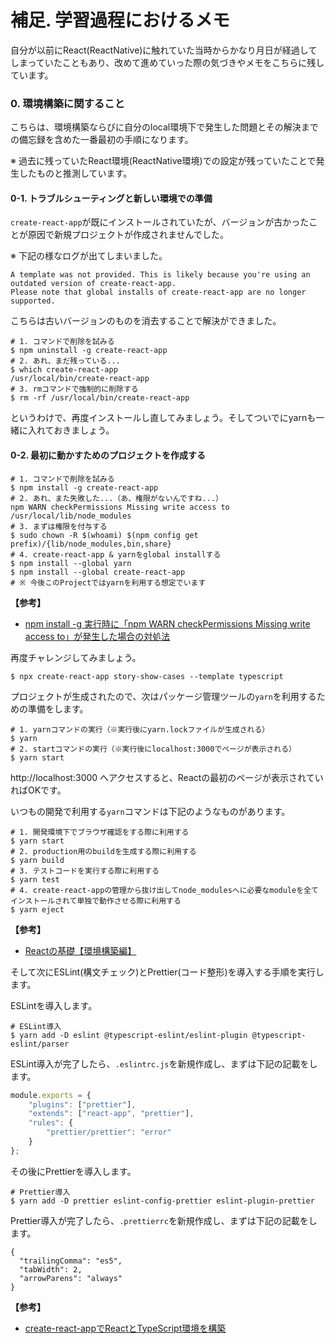 # 補足. 学習過程におけるメモ

自分が以前にReact(ReactNative)に触れていた当時からかなり月日が経過してしまっていたこともあり、改めて進めていった際の気づきやメモをこちらに残しています。

### 0. 環境構築に関すること

こちらは、環境構築ならびに自分のlocal環境下で発生した問題とその解決までの備忘録を含めた一番最初の手順になります。

※ 過去に残っていたReact環境(ReactNative環境)での設定が残っていたことで発生したものと推測しています。

#### 0-1. トラブルシューティングと新しい環境での準備

`create-react-app`が既にインストールされていたが、バージョンが古かったことが原因で新規プロジェクトが作成されませんでした。

※ 下記の様なログが出てしまいました。

```
A template was not provided. This is likely because you're using an outdated version of create-react-app.
Please note that global installs of create-react-app are no longer supported.
```

こちらは古いバージョンのものを消去することで解決ができました。

```shell
# 1. コマンドで削除を試みる
$ npm uninstall -g create-react-app
# 2. あれ、まだ残っている...
$ which create-react-app
/usr/local/bin/create-react-app
# 3. rmコマンドで強制的に削除する
$ rm -rf /usr/local/bin/create-react-app
```

というわけで、再度インストールし直してみましょう。そしてついでにyarnも一緒に入れておきましょう。

#### 0-2. 最初に動かすためのプロジェクトを作成する

```shell
# 1. コマンドで削除を試みる
$ npm install -g create-react-app
# 2. あれ、また失敗した...（あ、権限がないんですね...）
npm WARN checkPermissions Missing write access to /usr/local/lib/node_modules
# 3. まずは権限を付与する
$ sudo chown -R $(whoami) $(npm config get prefix)/{lib/node_modules,bin,share}
# 4. create-react-app & yarnをglobal installする
$ npm install --global yarn
$ npm install --global create-react-app
# ※ 今後このProjectではyarnを利用する想定でいます
```

__【参考】__

+ [npm install -g 実行時に「npm WARN checkPermissions Missing write access to」が発生した場合の対処法](https://mebee.info/2020/03/17/post-5134/)

再度チャレンジしてみましょう。

```shell
$ npx create-react-app story-show-cases --template typescript
```

プロジェクトが生成されたので、次はパッケージ管理ツールの`yarn`を利用するための準備をします。

```shell
# 1. yarnコマンドの実行（※実行後にyarn.lockファイルが生成される）
$ yarn
# 2. startコマンドの実行（※実行後にlocalhost:3000でページが表示される）
$ yarn start
```

http://localhost:3000 へアクセスすると、Reactの最初のページが表示されていればOKです。

いつもの開発で利用する`yarn`コマンドは下記のようなものがあります。

```shell
# 1. 開発環境下でブラウザ確認をする際に利用する
$ yarn start
# 2. production用のbuildを生成する際に利用する
$ yarn build
# 3. テストコードを実行する際に利用する
$ yarn test
# 4. create-react-appの管理から抜け出してnode_modulesへに必要なmoduleを全てインストールされて単独で動作させる際に利用する
$ yarn eject
```

__【参考】__

+ [Reactの基礎【環境構築編】](https://zenn.dev/web_tips/articles/abad1a544f3643)

そして次にESLint(構文チェック)とPrettier(コード整形)を導入する手順を実行します。

ESLintを導入します。

```shell
# ESLint導入
$ yarn add -D eslint @typescript-eslint/eslint-plugin @typescript-eslint/parser
```

ESLint導入が完了したら、`.eslintrc.js`を新規作成し、まずは下記の記載をします。

```js:.eslintrc.js
module.exports = {
    "plugins": ["prettier"],
    "extends": ["react-app", "prettier"],
    "rules": {
        "prettier/prettier": "error"
    }
};
```

その後にPrettierを導入します。

```shell
# Prettier導入
$ yarn add -D prettier eslint-config-prettier eslint-plugin-prettier
```

Prettier導入が完了したら、`.prettierrc`を新規作成し、まずは下記の記載をします。

```js:.prettierrc
{
  "trailingComma": "es5",
  "tabWidth": 2,
  "arrowParens": "always"
}
```

__【参考】__

+ [create-react-appでReactとTypeScript環境を構築](https://mo-gu-mo-gu.com/create-react-app-typescript/)

